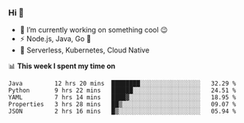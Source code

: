 ### Hi 👋

<!--
**nodejh/nodejh** is a ✨ _special_ ✨ repository because its `README.md` (this file) appears on your GitHub profile.

Here are some ideas to get you started:

- 🔭 I’m currently working on ...
- 🌱 I’m currently learning ...
- 👯 I’m looking to collaborate on ...
- 🤔 I’m looking for help with ...
- 💬 Ask me about ...
- 📫 How to reach me: ...
- 😄 Pronouns: ...
- ⚡ Fun fact: ...
-->

- 🔭 I’m currently working on something cool :wink:
- ⚡ Node.js, Java, Go :thought_balloon:
- 🤖 Serverless, Kubernetes, Cloud Native

📊 **This week I spent my time on**

<!--START_SECTION:waka-->
```text
Java         12 hrs 20 mins  ████████░░░░░░░░░░░░░░░░░   32.29 % 
Python       9 hrs 22 mins   ██████░░░░░░░░░░░░░░░░░░░   24.51 % 
YAML         7 hrs 14 mins   ████▓░░░░░░░░░░░░░░░░░░░░   18.95 % 
Properties   3 hrs 28 mins   ██▒░░░░░░░░░░░░░░░░░░░░░░   09.07 % 
JSON         2 hrs 16 mins   █▒░░░░░░░░░░░░░░░░░░░░░░░   05.94 % 
```
<!--END_SECTION:waka-->


<!--
:traffic_light: **Visitors**

![visitors](https://visitor-badge.glitch.me/badge?page_id=nodejh.nodejh)
-->
